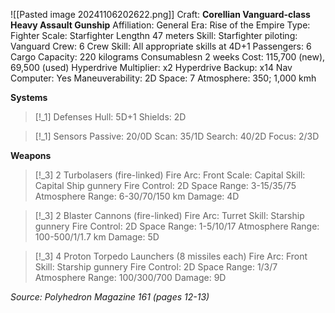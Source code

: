 ![[Pasted image 20241106202622.png]]
Craft: **Corellian Vanguard-class Heavy Assault Gunship**
Affiliation: General
Era: Rise of the Empire
Type: Fighter
Scale: Starfighter
Lengthn 47 meters
Skill: Starfighter piloting: Vanguard
Crew: 6
Crew Skill: All appropriate skills at 4D+1
Passengers: 6
Cargo Capacity: 220 kilograms
Consumablesn 2 weeks
Cost: 115,700 (new), 69,500 (used)
Hyperdrive Multiplier: x2
Hyperdrive Backup: x14
Nav Computer: Yes
Maneuverability: 2D
Space: 7
Atmosphere: 350; 1,000 kmh

**Systems**
> [!_1] Defenses
> Hull: 5D+1
> Shields: 2D

> [!_1] Sensors
> Passive: 20/0D
> Scan: 35/1D
> Search: 40/2D
> Focus: 2/3D

**Weapons**
> [!_3] 2 Turbolasers (fire-linked)
> Fire Arc: Front
> Scale: Capital
> Skill: Capital Ship gunnery
> Fire Control: 2D
> Space Range: 3-15/35/75
> Atmosphere Range: 6-30/70/150 km
> Damage: 4D

> [!_3] 2 Blaster Cannons (fire-linked)
> Fire Arc: Turret
> Skill: Starship gunnery
> Fire Control: 2D
> Space Range: 1-5/10/17
> Atmosphere Range: 100-500/1/1.7 km
> Damage: 5D

> [!_3] 4 Proton Torpedo Launchers (8 missiles each)
> Fire Arc: Front
> Skill: Starship gunnery
> Fire Control: 2D
> Space Range: 1/3/7
> Atmosphere Range: 100/300/700
> Damage: 9D


*Source: Polyhedron Magazine 161 (pages 12-13)*